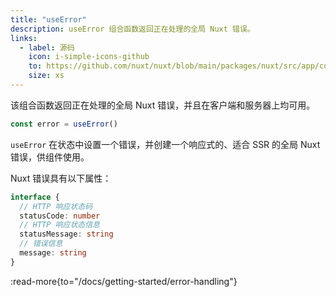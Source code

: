 ```yaml
---
title: "useError"
description: useError 组合函数返回正在处理的全局 Nuxt 错误。
links:
  - label: 源码
    icon: i-simple-icons-github
    to: https://github.com/nuxt/nuxt/blob/main/packages/nuxt/src/app/composables/error.ts
    size: xs
---
```


该组合函数返回正在处理的全局 Nuxt 错误，并且在客户端和服务器上均可用。

```ts
const error = useError()
```

`useError` 在状态中设置一个错误，并创建一个响应式的、适合 SSR 的全局 Nuxt 错误，供组件使用。

Nuxt 错误具有以下属性：

```ts
interface {
  // HTTP 响应状态码
  statusCode: number
  // HTTP 响应状态信息
  statusMessage: string
  // 错误信息
  message: string
}
```

:read-more{to="/docs/getting-started/error-handling"}
